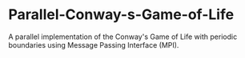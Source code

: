 # Parallel-Conway-s-Game-of-Life
A parallel implementation of the Conway's Game of Life with periodic boundaries using Message Passing Interface (MPI).
